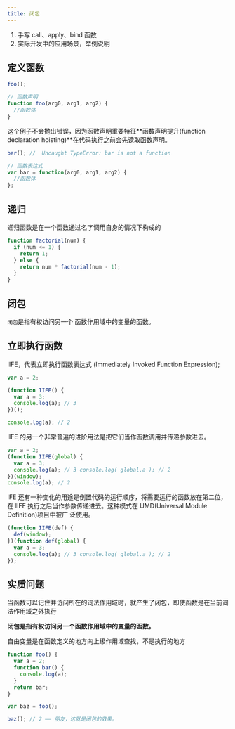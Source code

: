 ```yaml
---
title: 闭包
---
```


1. 手写 call、apply、bind 函数
2. 实际开发中的应用场景，举例说明

## 定义函数

```js
foo();

// 函数声明
function foo(arg0, arg1, arg2) {
  //函数体
}
```

这个例子不会抛出错误，因为函数声明重要特征**函数声明提升(function declaration hoisting)**在代码执行之前会先读取函数声明。

```js
bar(); //  Uncaught TypeError: bar is not a function

// 函数表达式
var bar = function(arg0, arg1, arg2) {
  //函数体
};
```

## 递归

递归函数是在一个函数通过名字调用自身的情况下构成的

```js
function factorial(num) {
  if (num <= 1) {
    return 1;
  } else {
    return num * factorial(num - 1);
  }
}
```

## 闭包

`闭包`是指有权访问另一个 函数作用域中的变量的函数。

## 立即执行函数

IIFE，代表立即执行函数表达式 (Immediately Invoked Function Expression);

```js
var a = 2;

(function IIFE() {
  var a = 3;
  console.log(a); // 3
})();

console.log(a); // 2
```

IIFE 的另一个非常普遍的进阶用法是把它们当作函数调用并传递参数进去。

```js
var a = 2;
(function IIFE(global) {
  var a = 3;
  console.log(a); // 3 console.log( global.a ); // 2
})(window);
console.log(a); // 2
```

IFE 还有一种变化的用途是倒置代码的运行顺序，将需要运行的函数放在第二位，在 IIFE 执行之后当作参数传递进去。这种模式在 UMD(Universal Module Definition)项目中被广 泛使用。

```js
(function IIFE(def) {
  def(window);
})(function def(global) {
  var a = 3;
  console.log(a); // 3 console.log( global.a ); // 2
});
```

## 实质问题

当函数可以记住并访问所在的词法作用域时，就产生了闭包，即使函数是在当前词法作用域之外执行

**闭包是指有权访问另一个函数作用域中的变量的函数。**

自由变量是在函数定义的地方向上级作用域查找，不是执行的地方

```js
function foo() {
  var a = 2;
  function bar() {
    console.log(a);
  }
  return bar;
}

var baz = foo();

baz(); // 2 —— 朋友，这就是闭包的效果。
```
